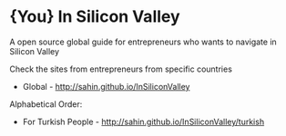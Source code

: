 {You} In Silicon Valley
===========================

A open source global guide for entrepreneurs who wants to navigate in Silicon Valley


Check the sites from entrepreneurs from specific countries

- Global - http://sahin.github.io/InSiliconValley

Alphabetical Order:

- For Turkish People - http://sahin.github.io/InSiliconValley/turkish

